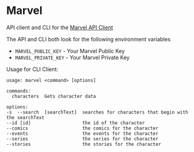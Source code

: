 Marvel
======

API client and CLI for the [Marvel API Client](http://developer.marvel.com/)

The API and CLI both look for the following environment variables

* `MARVEL_PUBLIC_KEY` - Your Marvel Public Key
* `MARVEL_PRIVATE_KEY` - Your Marvel Private Key


Usage for CLI Client:

```
usage: marvel <command> [options]

commands:
  characters  Gets character data

options:
-s  --search  [searchText]  searches for characters that begin with the searchText
--id [id]                   the id of the character
--comics                    the comics for the character
--events                    the events for the character
--series                    the series for the character
--stories                   the stories for the character
```

